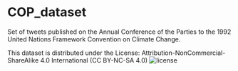 # COP_dataset
Set of tweets published on the Annual Conference of the Parties to the 1992 United Nations Framework Convention on Climate Change.


This dataset is distributed under the License:
Attribution-NonCommercial-ShareAlike 4.0 International (CC BY-NC-SA 4.0)
![license](https://creativecommons.org.nz/wp-content/uploads/2012/05/by-nc-sa1.png)

